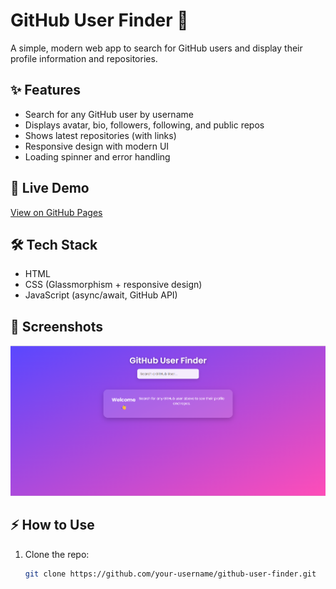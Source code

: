 # GitHub User Finder 🔎

A simple, modern web app to search for GitHub users and display their profile information and repositories.  

## ✨ Features
- Search for any GitHub user by username
- Displays avatar, bio, followers, following, and public repos
- Shows latest repositories (with links)
- Responsive design with modern UI
- Loading spinner and error handling

## 🚀 Live Demo
[View on GitHub Pages](https://VARDHANKANDA.github.io/github-user-finder/)

## 🛠️ Tech Stack
- HTML
- CSS (Glassmorphism + responsive design)
- JavaScript (async/await, GitHub API)

## 📸 Screenshots
![screenshot](Screenshot.png)

## ⚡ How to Use
1. Clone the repo:
   ```bash
   git clone https://github.com/your-username/github-user-finder.git
